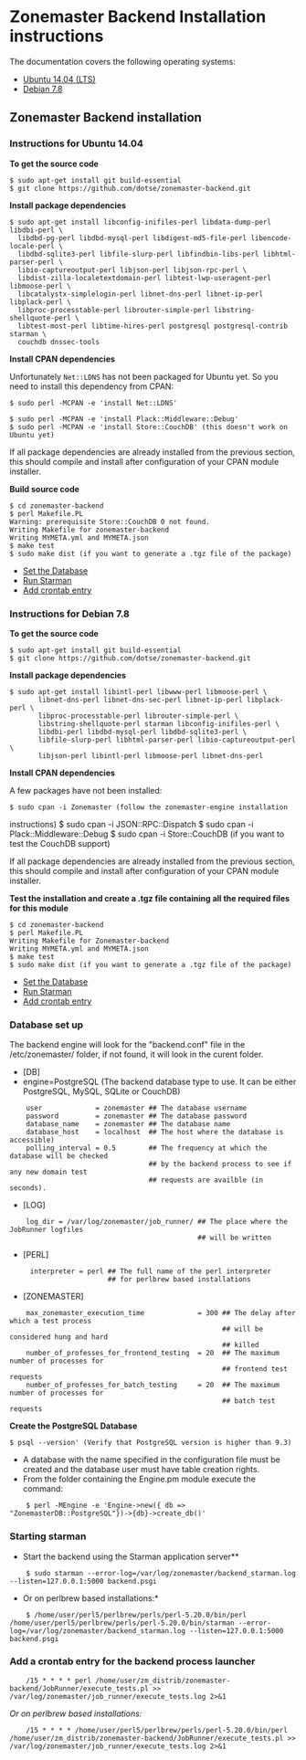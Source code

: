 # Zonemaster Backend Installation instructions

The documentation covers the following operating systems:

 * [Ubuntu 14.04 (LTS)](#q1)
 * [Debian 7.8](#q2)

## Zonemaster Backend installation

### Instructions for Ubuntu 14.04 <a name="q1"></a>

**To get the source code**

    $ sudo apt-get install git build-essential
    $ git clone https://github.com/dotse/zonemaster-backend.git

**Install package dependencies**

    $ sudo apt-get install libconfig-inifiles-perl libdata-dump-perl libdbi-perl \
      libdbd-pg-perl libdbd-mysql-perl libdigest-md5-file-perl libencode-locale-perl \
      libdbd-sqlite3-perl libfile-slurp-perl libfindbin-libs-perl libhtml-parser-perl \
      libio-captureoutput-perl libjson-perl libjson-rpc-perl \
      libdist-zilla-localetextdomain-perl libtest-lwp-useragent-perl libmoose-perl \
      libcatalystx-simplelogin-perl libnet-dns-perl libnet-ip-perl libplack-perl \
      libproc-processtable-perl librouter-simple-perl libstring-shellquote-perl \
      libtest-most-perl libtime-hires-perl postgresql postgresql-contrib starman \
      couchdb dnssec-tools

**Install CPAN dependencies**

Unfortunately `Net::LDNS` has not been packaged for Ubuntu yet. So you need to
install this dependency from CPAN:

    $ sudo perl -MCPAN -e 'install Net::LDNS'
    
    $ sudo perl -MCPAN -e 'install Plack::Middleware::Debug' 
    $ sudo perl -MCPAN -e 'install Store::CouchDB' (this doesn't work on Ubuntu yet)

If all package dependencies are already installed from the previous section,
this should compile and install after configuration of your CPAN module
installer.

**Build source code**

    $ cd zonemaster-backend
    $ perl Makefile.PL
    Warning: prerequisite Store::CouchDB 0 not found.
    Writing Makefile for zonemaster-backend
    Writing MYMETA.yml and MYMETA.json
    $ make test
    $ sudo make dist (if you want to generate a .tgz file of the package)

   * [Set the Database](#q11)
   * [Run Starman](#q12)
   * [Add crontab entry](#q13)

### Instructions for Debian 7.8 <a name="q2"></a>

**To get the source code**

    $ sudo apt-get install git build-essential
    $ git clone https://github.com/dotse/zonemaster-backend.git

**Install package dependencies**

    $ sudo apt-get install libintl-perl libwww-perl libmoose-perl \
           libnet-dns-perl libnet-dns-sec-perl libnet-ip-perl libplack-perl \  
           libproc-processtable-perl librouter-simple-perl \
           libstring-shellquote-perl starman libconfig-inifiles-perl \
           libdbi-perl libdbd-mysql-perl libdbd-sqlite3-perl \
           libfile-slurp-perl libhtml-parser-perl libio-captureoutput-perl \
           libjson-perl libintl-perl libmoose-perl libnet-dns-perl

**Install CPAN dependencies**

A few packages have not been installed:

    $ sudo cpan -i Zonemaster (follow the zonemaster-engine installation
instructions)
    $ sudo cpan -i JSON::RPC::Dispatch
    $ sudo cpan -i Plack::Middleware::Debug
    $ sudo cpan -i Store::CouchDB (if you want to test the CouchDB support)

If all package dependencies are already installed from the previous section,
this should compile and install after configuration of your CPAN module
installer.

**Test the installation and create a .tgz file containing all the required files
for this module**

    $ cd zonemaster-backend
    $ perl Makefile.PL
    Writing Makefile for Zonemaster-backend
    Writing MYMETA.yml and MYMETA.json
    $ make test
    $ sudo make dist (if you want to generate a .tgz file of the package)

   * [Set the Database](#q11) 
   * [Run Starman](#q12)
   * [Add crontab entry](#q13)

### Database set up <a name="q11"></a>

The backend engine will look for the "backend.conf" file in the /etc/zonemaster/
folder, if not found, it will look in the curent folder.

  * [DB]
  * engine=PostgreSQL (The backend database type to use. It can be either
PostgreSQL, MySQL, SQLite or CouchDB)
```
    user             = zonemaster ## The database username
    password         = zonemaster ## The database password
    database_name    = zonemaster ## The database name
    database_host    = localhost  ## The host where the database is accessible)
    polling_interval = 0.5        ## The frequency at which the database will be checked 
                                  ## by the backend process to see if any new domain test 
                                  ## requests are availble (in seconds).
```

  * [LOG]
```
    log_dir = /var/log/zonemaster/job_runner/ ## The place where the JobRunner logfiles 
                                              ## will be written
```
  * [PERL]
```
     interpreter = perl ## The full name of the perl interpreter 
                        ## for perlbrew based installations
```
  * [ZONEMASTER]
```
    max_zonemaster_execution_time             = 300 ## The delay after which a test process
                                                    ## will be considered hung and hard 
                                                    ## killed
    number_of_professes_for_frontend_testing  = 20  ## The maximum number of processes for 
                                                    ## frontend test requests
    number_of_professes_for_batch_testing     = 20  ## The maximum number of processes for
                                                    ## batch test requests
```
**Create the PostgreSQL Database**

    $ psql --version' (Verify that PostgreSQL version is higher than 9.3)

  * A database with the name specified in the configuration file must be created and the database user must have table creation rights.
  * From the folder containing the Engine.pm module execute the command:
```
    $ perl -MEngine -e 'Engine->new({ db => "ZonemasterDB::PostgreSQL"})->{db}->create_db()'
```	

### Starting starman <a name="q12"></a>

  * Start the backend using the Starman application server**
```
    $ sudo starman --error-log=/var/log/zonemaster/backend_starman.log --listen=127.0.0.1:5000 backend.psgi
```
  * Or on perlbrew based installations:*
```
    $ /home/user/perl5/perlbrew/perls/perl-5.20.0/bin/perl /home/user/perl5/perlbrew/perls/perl-5.20.0/bin/starman --error-log=/var/log/zonemaster/backend_starman.log --listen=127.0.0.1:5000 backend.psgi
```

### Add a crontab entry for the backend process launcher <a name="q13"></a>
```
    /15 * * * * perl /home/user/zm_distrib/zonemaster-backend/JobRunner/execute_tests.pl >> /var/log/zonemaster/job_runner/execute_tests.log 2>&1
```
  *Or on perlbrew based installations:*
```
    /15 * * * * /home/user/perl5/perlbrew/perls/perl-5.20.0/bin/perl /home/user/zm_distrib/zonemaster-backend/JobRunner/execute_tests.pl >> /var/log/zonemaster/job_runner/execute_tests.log 2>&1
```	

